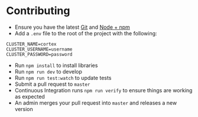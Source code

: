 # Contributing

- Ensure you have the latest [Git](https://git-scm.com/) and [Node + npm](https://nodejs.org)
- Add a `.env` file to the root of the project with the following:
```
CLUSTER_NAME=cortex
CLUSTER_USERNAME=username
CLUSTER_PASSWORD=password
```
- Run `npm install` to install libraries
- Run `npm run dev` to develop
- Run `npm run test:watch` to update tests
- Submit a pull request to `master`
- Continuous Integration runs `npm run verify` to ensure things are working as expected
- An admin merges your pull request into `master` and releases a new version

